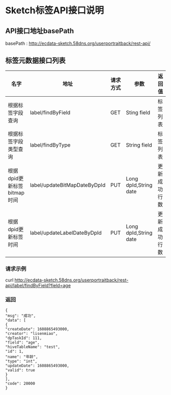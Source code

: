 # Sketch标签API接口说明

## API接口地址basePath

basePath :  http://ecdata-sketch.58dns.org/userportraitback/rest-api/

## 标签元数据接口列表

| 名字                       | 地址                         | 请求方式 | 参数                  | 返回值       |
| -------------------------- | ---------------------------- | -------- | --------------------- | ------------ |
| 根据标签字段查询           | label/findByField            | GET      | Sting field           | 标签列表     |
| 根据标签字段类型查询       | label/findByType             | GET      | String field          | 标签列表     |
| 根据dpid更新标签bitmap时间 | label/updateBitMapDateByDpId | PUT      | Long dpId,String date | 更新成功行数 |
| 根据dpid更新标签时间       | label/updateLabelDateByDpId  | PUT      | Long dpId,String date | 更新成功行数 |

### 请求示例

curl http://ecdata-sketch.58dns.org/userportraitback/rest-api/label/findByField?field=age

### 返回

```
{
"msg": "成功",
"data": [
{
"createDate": 1608865493000,
"creator": "lisenmiao",
"dpTaskId": 111,
"field": "age",
"hiveTableName": "test",
"id": 1,
"name": "年龄",
"type": "int",
"updateDate": 1608865493000,
"valid": true
}
],
"code": 20000
}
```

